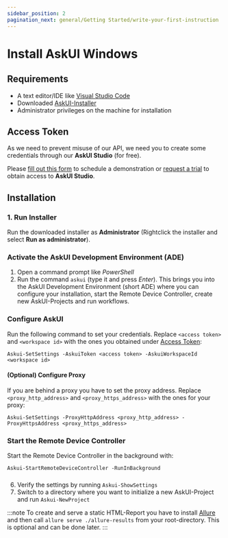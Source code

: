 ```yaml
---
sidebar_position: 2
pagination_next: general/Getting Started/write-your-first-instruction
---
```


# Install AskUI Windows

## Requirements

- A text editor/IDE like [Visual Studio Code](https://code.visualstudio.com/)
- Downloaded [AskUI-Installer](https://files.askui.com/releases/Installer/24.01.01/askui-full-installer.exe)
- Administrator privileges on the machine for installation

## Access Token

As we need to prevent misuse of our API, we need you to create some credentials through our __AskUI Studio__ (for free).

Please [fill out this form](https://xa5a040gvfz.typeform.com/to/Ndh2NkV6) to schedule a demonstration or [request a trial](https://xa5a040gvfz.typeform.com/to/IHdr0qY5) to obtain access to __AskUI Studio__.

## Installation

### 1. Run Installer
Run the downloaded installer as **Administrator** (Rightclick the installer and select **Run as administrator**).

### Activate the AskUI Development Environment (ADE)
1. Open a command prompt like *PowerShell*
2. Run the command `askui` (type it and press _Enter_). This brings you into the AskUI Development Environment (short ADE) where you can configure your installation, start the Remote Device Controller, create new AskUI-Projects and run workflows.

### Configure AskUI

Run the following command to set your credentials. Replace `<access token>` and `<workspace id>` with the ones you obtained under [Access Token](#access-token):

```shell
Askui-SetSettings -AskuiToken <access token> -AskuiWorkspaceId <workspace id>
```

#### (Optional) Configure Proxy
If you are behind a proxy you have to set the proxy address. Replace `<proxy_http_address>` and `<proxy_https_address>` with the ones for your proxy:

```shell
Askui-SetSettings -ProxyHttpAddress <proxy_http_address> -ProxyHttpsAddress <proxy_https_address>
```

### Start the Remote Device Controller
Start the Remote Device Controller in the background with:
```shell
Askui-StartRemoteDeviceController -RunInBackground
```

### 
6. Verify the settings by running `Askui-ShowSettings`
7. Switch to a directory where you want to initialize a new AskUI-Project and run `Askui-NewProject`

:::note
To create and serve a static HTML-Report you have to install [Allure](https://github.com/allure-framework/allure2#download) and then call `allure serve ./allure-results` from your root-directory. This is optional and can be done later.
:::
